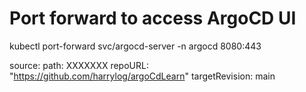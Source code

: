 # Port forward to access ArgoCD UI
kubectl port-forward svc/argocd-server -n argocd 8080:443

source: 
    path: XXXXXXX
    repoURL: "https://github.com/harrylog/argoCdLearn"
    targetRevision: main